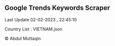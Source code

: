 

## Google Trends Keywords Scraper 
 
Last Update 02-02-2023 , 22:45:10

Country List :
VIETNAM.json



© Abdul Muttaqin 
